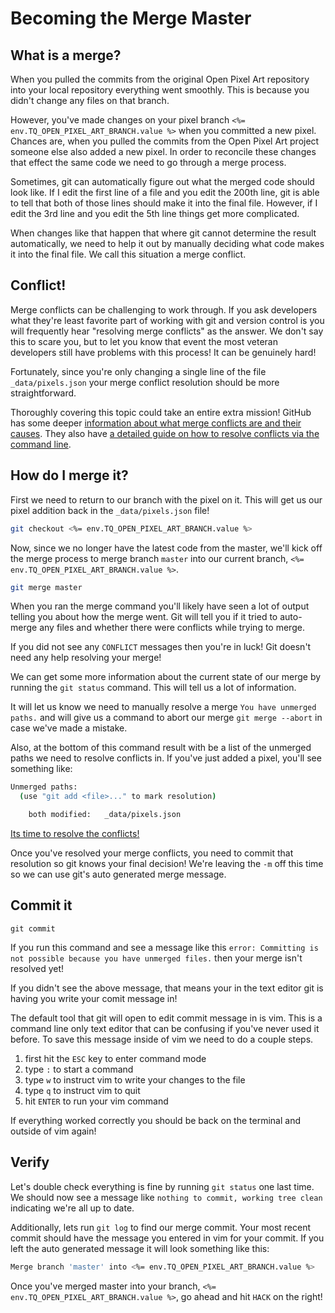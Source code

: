 # Becoming the Merge Master

## What is a merge?

When you pulled the commits from the original Open Pixel Art repository into your local repository everything went smoothly. This is because you didn't change any files on that branch.

However, you've made changes on your pixel branch `<%= env.TQ_OPEN_PIXEL_ART_BRANCH.value %>` when you committed a new pixel. Chances are, when you pulled the commits from the Open Pixel Art project someone else also added a new pixel. In order to reconcile these changes that effect the same code we need to go through a merge process.

Sometimes, git can automatically figure out what the merged code should look like. If I edit the first line of a file and you edit the 200th line, git is able to tell that both of those lines should make it into the final file. However, if I edit the 3rd line and you edit the 5th line things get more complicated.

When changes like that happen that where git cannot determine the result automatically, we need to help it out by manually deciding what code makes it into the final file. We call this situation a merge conflict.

## Conflict!

Merge conflicts can be challenging to work through. If you ask developers what they're least favorite part of working with git and version control is you will frequently hear "resolving merge conflicts" as the answer. We don't say this to scare you, but to let you know that event the most veteran developers still have problems with this process! It can be genuinely hard!

Fortunately, since you're only changing a single line of the file `_data/pixels.json` your merge conflict resolution should be more straightforward.

Thoroughly covering this topic could take an entire extra mission! GitHub has some deeper [information about what merge conflicts are and their causes](https://help.github.com/en/articles/about-merge-conflicts). They also have [a detailed guide on how to resolve conflicts via the command line](https://help.github.com/en/articles/resolving-a-merge-conflict-using-the-command-line).

## How do I merge it?

First we need to return to our branch with the pixel on it. This will get us our pixel addition back in the `_data/pixels.json` file!

```bash
git checkout <%= env.TQ_OPEN_PIXEL_ART_BRANCH.value %>
```

Now, since we no longer have the latest code from the master, we'll kick off the merge process to merge branch `master` into our current branch, `<%= env.TQ_OPEN_PIXEL_ART_BRANCH.value %>`.

```bash
git merge master
```

When you ran the merge command you'll likely have seen a lot of output telling you about how the merge went. Git will tell you if it tried to auto-merge any files and whether there were conflicts while trying to merge.

If you did not see any `CONFLICT` messages then you're in luck! Git doesn't need any help resolving your merge!

We can get some more information about the current state of our merge by running the `git status` command. This will tell us a lot of information.

It will let us know we need to manually resolve a merge `You have unmerged paths.` and will give us a command to abort our merge `git merge --abort` in case we've made a mistake.

Also, at the bottom of this command result with be a list of the unmerged paths we need to resolve conflicts in. If you've just added a pixel, you'll see something like:

```bash
Unmerged paths:
  (use "git add <file>..." to mark resolution)

	both modified:   _data/pixels.json
```

[Its time to resolve the conflicts!](https://help.github.com/en/articles/resolving-a-merge-conflict-using-the-command-line)

Once you've resolved your merge conflicts, you need to commit that resolution so git knows your final decision! We're leaving the `-m` off this time so we can use git's auto generated merge message.

## Commit it

```
git commit
```

If you run this command and see a message like this `error: Committing is not possible because you have unmerged files.` then your merge isn't resolved yet!

If you didn't see the above message, that means your in the text editor git is having you write your comit message in!

The default tool that git will open to edit commit message in is vim. This is a command line only text editor that can be confusing if you've never used it before. To save this message inside of vim we need to do a couple steps.

1. first hit the `ESC` key to enter command mode
2. type `:` to start a command
3. type `w` to instruct vim to write your changes to the file
4. type `q` to instruct vim to quit
5. hit `ENTER` to run your vim command

If everything worked correctly you should be back on the terminal and outside of vim again!

## Verify

Let's double check everything is fine by running `git status` one last time. We should now see a message like `nothing to commit, working tree clean` indicating we're all up to date.

Additionally, lets run `git log` to find our merge commit. Your most recent commit should have the message you entered in vim for your commit. If you left the auto generated message it will look something like this:

```bash
Merge branch 'master' into <%= env.TQ_OPEN_PIXEL_ART_BRANCH.value %>
```

Once you've merged master into your branch, `<%= env.TQ_OPEN_PIXEL_ART_BRANCH.value %>`, go ahead and hit `HACK` on the right!
